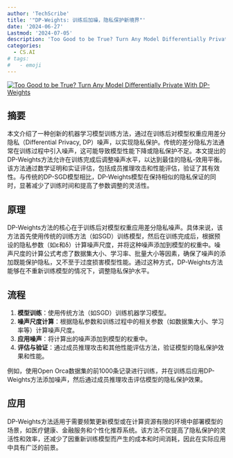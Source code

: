 ```yaml
---
author: 'TechScribe'
title: '"DP-Weights: 训练后加噪，隐私保护新境界"'
date: '2024-06-27'
Lastmod: '2024-07-05'
description: 'Too Good to be True? Turn Any Model Differentially Private With DP-Weights'
categories:
  - CS.AI
# tags:
#   - emoji
---
```


[![Too Good to be True? Turn Any Model Differentially Private With DP-Weights](https://arxiv-research-1301205113.cos.ap-guangzhou.myqcloud.com/images/2406.19507v1.pdf_0.jpg)](https://arxiv.org/abs/2406.19507v1)

## 摘要

本文介绍了一种创新的机器学习模型训练方法，通过在训练后对模型权重应用差分隐私（Differential Privacy, DP）噪声，以实现隐私保护。传统的差分隐私方法通常在训练过程中引入噪声，这可能导致模型性能下降或隐私保护不足。本文提出的DP-Weights方法允许在训练完成后调整噪声水平，以达到最佳的隐私-效用平衡。该方法通过数学证明和实证评估，包括成员推理攻击和性能评估，验证了其有效性。与传统的DP-SGD模型相比，DP-Weights模型在保持相似的隐私保证的同时，显著减少了训练时间和提高了参数调整的灵活性。<!--more-->

## 原理

DP-Weights方法的核心在于训练后对模型权重应用差分隐私噪声。具体来说，该方法首先使用传统的训练方法（如SGD）训练模型，然后在训练完成后，根据预设的隐私参数（如ε和δ）计算噪声尺度，并将这种噪声添加到模型的权重中。噪声尺度的计算公式考虑了数据集大小、学习率、批量大小等因素，确保了噪声的添加既能保护隐私，又不至于过度损害模型性能。通过这种方式，DP-Weights方法能够在不重新训练模型的情况下，调整隐私保护水平。

## 流程

1. **模型训练**：使用传统方法（如SGD）训练机器学习模型。
2. **噪声尺度计算**：根据隐私参数和训练过程中的相关参数（如数据集大小、学习率等）计算噪声尺度。
3. **应用噪声**：将计算出的噪声添加到模型的权重中。
4. **评估与验证**：通过成员推理攻击和其他性能评估方法，验证模型的隐私保护效果和性能。

例如，使用Open Orca数据集的前1000条记录进行训练，并在训练后应用DP-Weights方法添加噪声，然后通过成员推理攻击评估模型的隐私保护效果。

## 应用

DP-Weights方法适用于需要频繁更新模型或在计算资源有限的环境中部署模型的场景，如医疗健康、金融服务和个性化推荐系统。该方法不仅提高了隐私保护的灵活性和效率，还减少了因重新训练模型而产生的成本和时间消耗，因此在实际应用中具有广泛的前景。